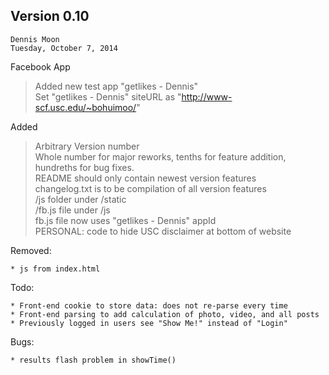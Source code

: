 Version 0.10
------------

`Dennis Moon`  
`Tuesday, October 7, 2014`

Facebook App
> Added new test app "getlikes - Dennis"  
 Set "getlikes - Dennis" siteURL as "http://www-scf.usc.edu/~bohuimoo/"

Added
> Arbitrary Version number  
> Whole number for major reworks, tenths for feature addition, hundreths for bug fixes.  
> README should only contain newest version features  
> changelog.txt is to be compilation of all version features  
> /js folder under /static  
> /fb.js file under /js  
> fb.js file now uses "getlikes - Dennis" appId  
> PERSONAL: code to hide USC disclaimer at bottom of website  
	
Removed:

	* js from index.html

Todo:

	* Front-end cookie to store data: does not re-parse every time
	* Front-end parsing to add calculation of photo, video, and all posts
	* Previously logged in users see "Show Me!" instead of "Login"

Bugs:

	* results flash problem in showTime()